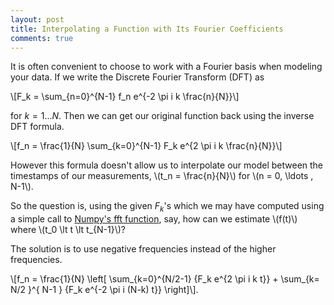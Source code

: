 ```yaml
---
layout: post
title: Interpolating a Function with Its Fourier Coefficients
comments: true
---
```

It is often convenient to choose to work with a Fourier basis when modeling your data. If we write the Discrete Fourier Transform (DFT) as 

\\[F_k = \sum_{n=0}^{N-1} f_n e^{-2 \pi i k \frac{n}{N}}\\]

for $k = 1 \ldots N$. Then we can get our original function back using the inverse DFT formula. 

\\[f_n = \frac{1}{N} \sum_{k=0}^{N-1} F_k e^{2 \pi i k \frac{n}{N}}\\]

However this formula doesn't allow us to interpolate our model between the timestamps of our measurements, \\(t_n = \frac{n}{N}\\) for \\(n = 0, \ldots , N-1\\).

So the question is, using the given $F_k$'s which we may have computed using a simple call to [Numpy's fft function](http://docs.scipy.org/doc/numpy/reference/routines.fft.html), say, 
how can we estimate \\(f(t)\\) where \\(t_0 \lt t \lt t_{N-1}\\)?

The solution is to use negative frequencies instead of the higher frequencies.

\\[f_n = \frac{1}{N} \left[  \sum_{k=0}^{N/2-1} {F_k e^{2 \pi i k t}} +  \sum_{k= N/2 }^{ N-1 } {F_k e^{-2 \pi i (N-k) t}} \right]\\].
